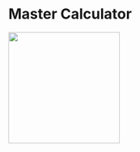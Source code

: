 <h1>Master Calculator</h1>
<P>
<image src="https://github.com/Bhavesh5650/Master-Calculator/assets/154861433/f017a92c-ab71-4935-b0f7-d3ff149f82c3" width = "220px"/>
  
</P>
